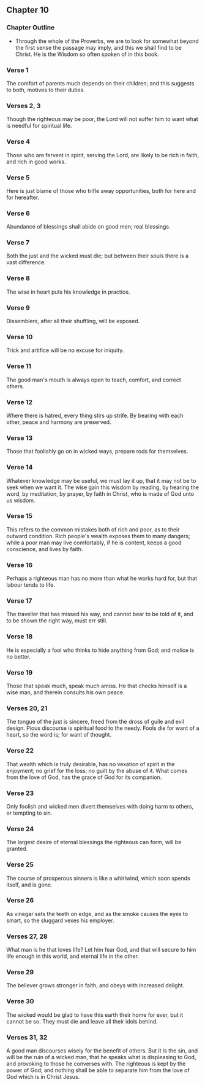 ## Chapter 10

### Chapter Outline

- Through the whole of the Proverbs, we are to look for somewhat beyond the first sense the passage may imply, and this we shall find to be Christ. He is the Wisdom so often spoken of in this book.

### Verse 1

The comfort of parents much depends on their children; and this suggests to both, motives to their duties.

### Verses 2, 3

Though the righteous may be poor, the Lord will not suffer him to want what is needful for spiritual life.

### Verse 4

Those who are fervent in spirit, serving the Lord, are likely to be rich in faith, and rich in good works.

### Verse 5

Here is just blame of those who trifle away opportunities, both for here and for hereafter.

### Verse 6

Abundance of blessings shall abide on good men; real blessings.

### Verse 7

Both the just and the wicked must die; but between their souls there is a vast difference.

### Verse 8

The wise in heart puts his knowledge in practice.

### Verse 9

Dissemblers, after all their shuffling, will be exposed.

### Verse 10

Trick and artifice will be no excuse for iniquity.

### Verse 11

The good man's mouth is always open to teach, comfort, and correct others.

### Verse 12

Where there is hatred, every thing stirs up strife. By bearing with each other, peace and harmony are preserved.

### Verse 13

Those that foolishly go on in wicked ways, prepare rods for themselves.

### Verse 14

Whatever knowledge may be useful, we must lay it up, that it may not be to seek when we want it. The wise gain this wisdom by reading, by hearing the word, by meditation, by prayer, by faith in Christ, who is made of God unto us wisdom.

### Verse 15

This refers to the common mistakes both of rich and poor, as to their outward condition. Rich people's wealth exposes them to many dangers; while a poor man may live comfortably, if he is content, keeps a good conscience, and lives by faith.

### Verse 16

Perhaps a righteous man has no more than what he works hard for, but that labour tends to life.

### Verse 17

The traveller that has missed his way, and cannot bear to be told of it, and to be shown the right way, must err still.

### Verse 18

He is especially a fool who thinks to hide anything from God; and malice is no better.

### Verse 19

Those that speak much, speak much amiss. He that checks himself is a wise man, and therein consults his own peace.

### Verses 20, 21

The tongue of the just is sincere, freed from the dross of guile and evil design. Pious discourse is spiritual food to the needy. Fools die for want of a heart, so the word is; for want of thought.

### Verse 22

That wealth which is truly desirable, has no vexation of spirit in the enjoyment; no grief for the loss; no guilt by the abuse of it. What comes from the love of God, has the grace of God for its companion.

### Verse 23

Only foolish and wicked men divert themselves with doing harm to others, or tempting to sin.

### Verse 24

The largest desire of eternal blessings the righteous can form, will be granted.

### Verse 25

The course of prosperous sinners is like a whirlwind, which soon spends itself, and is gone.

### Verse 26

As vinegar sets the teeth on edge, and as the smoke causes the eyes to smart, so the sluggard vexes his employer.

### Verses 27, 28

What man is he that loves life? Let him fear God, and that will secure to him life enough in this world, and eternal life in the other.

### Verse 29

The believer grows stronger in faith, and obeys with increased delight.

### Verse 30

The wicked would be glad to have this earth their home for ever, but it cannot be so. They must die and leave all their idols behind.

### Verses 31, 32

A good man discourses wisely for the benefit of others. But it is the sin, and will be the ruin of a wicked man, that he speaks what is displeasing to God, and provoking to those he converses with. The righteous is kept by the power of God; and nothing shall be able to separate him from the love of God which is in Christ Jesus.

